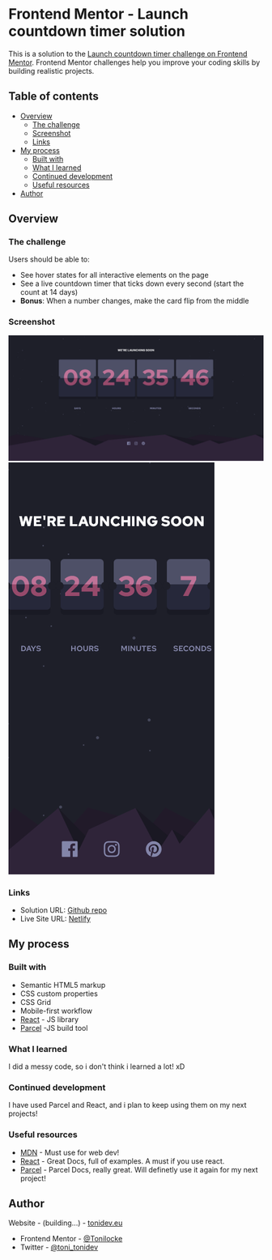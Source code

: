 # Frontend Mentor - Launch countdown timer solution

This is a solution to the [Launch countdown timer challenge on Frontend Mentor](https://www.frontendmentor.io/challenges/launch-countdown-timer-N0XkGfyz-). Frontend Mentor challenges help you improve your coding skills by building realistic projects. 

## Table of contents

- [Overview](#overview)
  - [The challenge](#the-challenge)
  - [Screenshot](#screenshot)
  - [Links](#links)
- [My process](#my-process)
  - [Built with](#built-with)
  - [What I learned](#what-i-learned)
  - [Continued development](#continued-development)
  - [Useful resources](#useful-resources)
- [Author](#author)


## Overview

### The challenge

Users should be able to:

- See hover states for all interactive elements on the page
- See a live countdown timer that ticks down every second (start the count at 14 days)
- **Bonus**: When a number changes, make the card flip from the middle

### Screenshot

![Desktop version](./src/ScreenshotDesktop.png)
![Mobile version](./src/ScreenshotMobile.png)



### Links

- Solution URL: [Github repo](https://github.com/Tonilocke/parcel-react-countdown-timer)
- Live Site URL: [Netlify](https://parcel-react-countdown-timer.netlify.app/)

## My process

### Built with

- Semantic HTML5 markup
- CSS custom properties
- CSS Grid
- Mobile-first workflow
- [React](https://reactjs.org/) - JS library
- [Parcel](https://parceljs.org/) -JS build tool


### What I learned

I did a messy code, so i don't think i learned a lot! xD

### Continued development
I have used Parcel and React, and i plan to keep using them on my next projects!



### Useful resources

- [MDN](https://developer.mozilla.org/en-US/) - Must use for web dev!
- [React](https://reactjs.org/) - Great Docs, full of examples. A must if you use react.
- [Parcel](https://parceljs.org/) - Parcel Docs, really great. Will definetly use it again for my next project!

## Author

 Website - (building...) - [tonidev.eu](building...)
- Frontend Mentor - [@Tonilocke](https://www.frontendmentor.io/profile/Tonilocke)
- Twitter - [@toni_tonidev](https://x.com/toni_tonidev)

